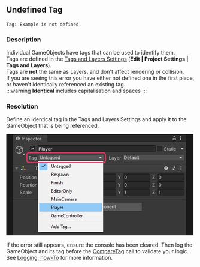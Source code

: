 ## Undefined Tag

```
Tag: Example is not defined.
```

### Description

Individual GameObjects have tags that can be used to identify them.  
Tags are defined in the [Tags and Layers Settings](https://docs.unity3d.com/Manual/class-TagManager.html) (**Edit | Project Settings | Tags and Layers**).  
Tags are **not** the same as Layers, and don't affect rendering or collision.  
If you are seeing this error you have either not defined one in the first place, or haven't identically referenced an existing tag.  
:::warning
**Identical** includes capitalisation and spaces
:::

### Resolution
Define an identical tag in the Tags and Layers Settings and apply it to the GameObject that is being referenced.  

![Tag Dropdown](tag-dropdown.png)  

If the error still appears, ensure the console has been cleared. Then log the GameObject and its tag before the [CompareTag](https://docs.unity3d.com/ScriptReference/GameObject.CompareTag.html) call to validate your logic.
See [Logging: how-To](../../Debugging/Logging/Logging%20How-to.md) for more information.